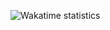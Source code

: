 ![Wakatime statistics](https://github-readme-stats.vercel.app/api/wakatime?username=microcoded&theme=dracula&range=last_7_days)

